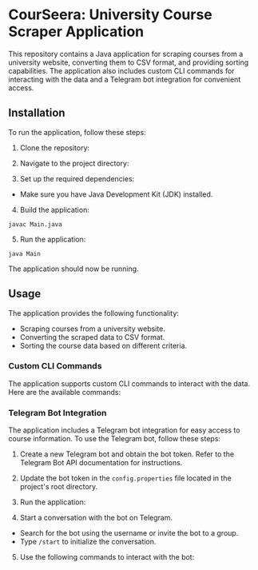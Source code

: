 # CourSeera: University Course Scraper Application

This repository contains a Java application for scraping courses from a university website, converting them to CSV format, and providing sorting capabilities. The application also includes custom CLI commands for interacting with the data and a Telegram bot integration for convenient access.

## Installation

To run the application, follow these steps:

1. Clone the repository:


2. Navigate to the project directory:


3. Set up the required dependencies:

- Make sure you have Java Development Kit (JDK) installed.

4. Build the application:
```
javac Main.java
```
5. Run the application:
```
java Main
```

The application should now be running.

## Usage

The application provides the following functionality:

- Scraping courses from a university website.
- Converting the scraped data to CSV format.
- Sorting the course data based on different criteria.

### Custom CLI Commands

The application supports custom CLI commands to interact with the data. Here are the available commands:


### Telegram Bot Integration

The application includes a Telegram bot integration for easy access to course information. To use the Telegram bot, follow these steps:

1. Create a new Telegram bot and obtain the bot token. Refer to the Telegram Bot API documentation for instructions.

2. Update the bot token in the `config.properties` file located in the project's root directory.

3. Run the application:


4. Start a conversation with the bot on Telegram.

- Search for the bot using the username or invite the bot to a group.
- Type `/start` to initialize the conversation.

5. Use the following commands to interact with the bot:



